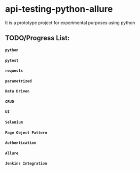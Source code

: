 # api-testing-python-allure
It is a prototype project for experimental purposes using python

## TODO/Progress List:
#### `python`
#### `pytest`
#### `requests`
#### `parametrized`
#### `Data Driven`
#### `CRUD`
#### `UI`
#### `Selenium`
#### `Page Object Pattern`
#### `Authentication`
#### `Allure`
#### `Jenkins Integration`